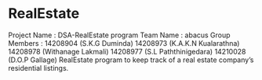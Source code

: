 # RealEstate
Project Name : DSA-RealEstate program
Team Name : abacus
Group Members : 14208904 (S.K.G Duminda)
                14208973 (K.A.K.N Kualarathna)
                14208978 (Withanage Lakmali)
                14208977 (S.L Paththinigedara)
                14210028 (D.O.P Gallage)
RealEstate program to keep track of a real  estate company’s residential listings.
